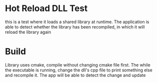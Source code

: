 # Hot Reload DLL Test

this is a test where it loads a shared library at runtime. The application is 
able to detect whether the library has been recompiled, in which it will reload
the library again

# Build

Library uses cmake, compile without changing cmake file first. The while the
executable is running, change the dll's cpp file to print something else and 
recompile it. The app will be able to detect the change and update